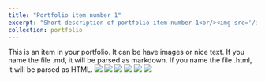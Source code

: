 ```yaml
---
title: "Portfolio item number 1"
excerpt: "Short description of portfolio item number 1<br/><img src='/images/500x300.png'>"
collection: portfolio
---
```


This is an item in your portfolio. It can be have images or nice text. If you name the file .md, it will be parsed as markdown. If you name the file .html, it will be parsed as HTML. 
![](/images/image-001.png)
![](/images/image-002.png)
![](/images/image-003.png)
![](/images/image-004.png)
![](/images/image-005.png)
![](images/image-000.png)
